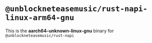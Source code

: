 # `@unblockneteasemusic/rust-napi-linux-arm64-gnu`

This is the **aarch64-unknown-linux-gnu** binary for `@unblockneteasemusic/rust-napi`
